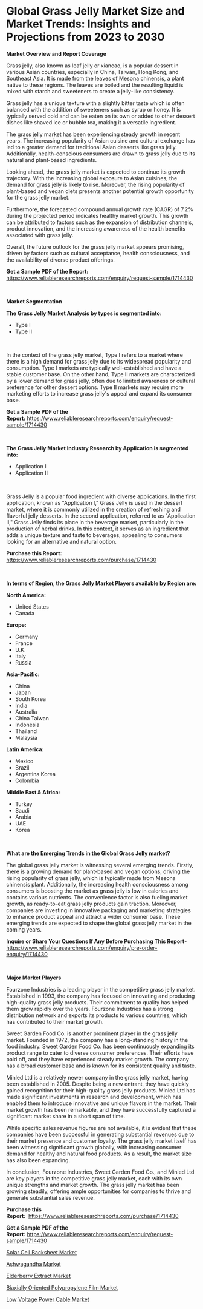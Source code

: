 <p><h1>Global Grass Jelly Market Size and Market Trends: Insights and Projections from 2023 to 2030</h1></p><p><strong>Market Overview and Report Coverage</strong></p>
<p><p>Grass jelly, also known as leaf jelly or xiancao, is a popular dessert in various Asian countries, especially in China, Taiwan, Hong Kong, and Southeast Asia. It is made from the leaves of Mesona chinensis, a plant native to these regions. The leaves are boiled and the resulting liquid is mixed with starch and sweeteners to create a jelly-like consistency.</p><p>Grass jelly has a unique texture with a slightly bitter taste which is often balanced with the addition of sweeteners such as syrup or honey. It is typically served cold and can be eaten on its own or added to other dessert dishes like shaved ice or bubble tea, making it a versatile ingredient.</p><p>The grass jelly market has been experiencing steady growth in recent years. The increasing popularity of Asian cuisine and cultural exchange has led to a greater demand for traditional Asian desserts like grass jelly. Additionally, health-conscious consumers are drawn to grass jelly due to its natural and plant-based ingredients.</p><p>Looking ahead, the grass jelly market is expected to continue its growth trajectory. With the increasing global exposure to Asian cuisines, the demand for grass jelly is likely to rise. Moreover, the rising popularity of plant-based and vegan diets presents another potential growth opportunity for the grass jelly market.</p><p>Furthermore, the forecasted compound annual growth rate (CAGR) of 7.2% during the projected period indicates healthy market growth. This growth can be attributed to factors such as the expansion of distribution channels, product innovation, and the increasing awareness of the health benefits associated with grass jelly.</p><p>Overall, the future outlook for the grass jelly market appears promising, driven by factors such as cultural acceptance, health consciousness, and the availability of diverse product offerings.</p></p>
<p><strong>Get a Sample PDF of the Report:</strong> <a href="https://www.reliableresearchreports.com/enquiry/request-sample/1714430">https://www.reliableresearchreports.com/enquiry/request-sample/1714430</a></p>
<p>&nbsp;</p>
<p><strong>Market Segmentation</strong></p>
<p><strong>The Grass Jelly Market Analysis by types is segmented into:</strong></p>
<p><ul><li>Type I</li><li>Type II</li></ul></p>
<p>&nbsp;</p>
<p><p>In the context of the grass jelly market, Type I refers to a market where there is a high demand for grass jelly due to its widespread popularity and consumption. Type I markets are typically well-established and have a stable customer base. On the other hand, Type II markets are characterized by a lower demand for grass jelly, often due to limited awareness or cultural preference for other dessert options. Type II markets may require more marketing efforts to increase grass jelly's appeal and expand its consumer base.</p></p>
<p><strong>Get a Sample PDF of the Report:</strong>&nbsp;<a href="https://www.reliableresearchreports.com/enquiry/request-sample/1714430">https://www.reliableresearchreports.com/enquiry/request-sample/1714430</a></p>
<p>&nbsp;</p>
<p><strong>The Grass Jelly Market Industry Research by Application is segmented into:</strong></p>
<p><ul><li>Application I</li><li>Application II</li></ul></p>
<p>&nbsp;</p>
<p><p>Grass Jelly is a popular food ingredient with diverse applications. In the first application, known as "Application I," Grass Jelly is used in the dessert market, where it is commonly utilized in the creation of refreshing and flavorful jelly desserts. In the second application, referred to as "Application II," Grass Jelly finds its place in the beverage market, particularly in the production of herbal drinks. In this context, it serves as an ingredient that adds a unique texture and taste to beverages, appealing to consumers looking for an alternative and natural option.</p></p>
<p><strong>Purchase this Report:</strong>&nbsp; <a href="https://www.reliableresearchreports.com/purchase/1714430">https://www.reliableresearchreports.com/purchase/1714430</a></p>
<p>&nbsp;</p>
<p><strong>In terms of Region, the Grass Jelly Market Players available by Region are:</strong></p>
<p>
    <p> <strong> North America: </strong>
        <ul>
            <li>United States</li>
            <li>Canada</li>
        </ul>
        </p> 
    <p> <strong> Europe: </strong>
        <ul>
            <li>Germany</li>
            <li>France</li>
            <li>U.K.</li>
            <li>Italy</li>
            <li>Russia</li>
        </ul>
        </p> 
    <p> <strong> Asia-Pacific: </strong>
        <ul>
            <li>China</li>
            <li>Japan</li>
            <li>South Korea</li>
            <li>India</li>
            <li>Australia</li>
            <li>China Taiwan</li>
            <li>Indonesia</li>
            <li>Thailand</li>
            <li>Malaysia</li>
        </ul>
        </p> 
    <p> <strong> Latin America: </strong>
        <ul>
            <li>Mexico</li>
            <li>Brazil</li>
            <li>Argentina Korea</li>
            <li>Colombia</li>
        </ul>
        </p> 
    <p> <strong> Middle East & Africa: </strong>
        <ul>
            <li>Turkey</li>
            <li>Saudi</li>
            <li>Arabia</li>
            <li>UAE</li>
            <li>Korea</li>
        </ul>
    </p>
    </p>
<p>&nbsp;</p>
<p><strong>What are the Emerging Trends in the Global Grass Jelly market?</strong></p>
<p><p>The global grass jelly market is witnessing several emerging trends. Firstly, there is a growing demand for plant-based and vegan options, driving the rising popularity of grass jelly, which is typically made from Mesona chinensis plant. Additionally, the increasing health consciousness among consumers is boosting the market as grass jelly is low in calories and contains various nutrients. The convenience factor is also fueling market growth, as ready-to-eat grass jelly products gain traction. Moreover, companies are investing in innovative packaging and marketing strategies to enhance product appeal and attract a wider consumer base. These emerging trends are expected to shape the global grass jelly market in the coming years.</p></p>
<p><strong>Inquire or Share Your Questions If Any Before Purchasing This Report</strong>- <a href="https://www.reliableresearchreports.com/enquiry/pre-order-enquiry/1714430">https://www.reliableresearchreports.com/enquiry/pre-order-enquiry/1714430</a></p>
<p>&nbsp;</p>
<p><strong>Major Market Players</strong></p>
<p><p>Fourzone Industries is a leading player in the competitive grass jelly market. Established in 1993, the company has focused on innovating and producing high-quality grass jelly products. Their commitment to quality has helped them grow rapidly over the years. Fourzone Industries has a strong distribution network and exports its products to various countries, which has contributed to their market growth.</p><p>Sweet Garden Food Co. is another prominent player in the grass jelly market. Founded in 1972, the company has a long-standing history in the food industry. Sweet Garden Food Co. has been continuously expanding its product range to cater to diverse consumer preferences. Their efforts have paid off, and they have experienced steady market growth. The company has a broad customer base and is known for its consistent quality and taste.</p><p>Minled Ltd is a relatively newer company in the grass jelly market, having been established in 2005. Despite being a new entrant, they have quickly gained recognition for their high-quality grass jelly products. Minled Ltd has made significant investments in research and development, which has enabled them to introduce innovative and unique flavors in the market. Their market growth has been remarkable, and they have successfully captured a significant market share in a short span of time.</p><p>While specific sales revenue figures are not available, it is evident that these companies have been successful in generating substantial revenues due to their market presence and customer loyalty. The grass jelly market itself has been witnessing significant growth globally, with increasing consumer demand for healthy and natural food products. As a result, the market size has also been expanding.</p><p>In conclusion, Fourzone Industries, Sweet Garden Food Co., and Minled Ltd are key players in the competitive grass jelly market, each with its own unique strengths and market growth. The grass jelly market has been growing steadily, offering ample opportunities for companies to thrive and generate substantial sales revenue.</p></p>
<p><strong>Purchase this Report:</strong>&nbsp;&nbsp;<a href="https://www.reliableresearchreports.com/purchase/1714430">https://www.reliableresearchreports.com/purchase/1714430</a></p>
<p></p>
<p><strong>Get a Sample PDF of the Report:</strong>&nbsp;<a href="https://www.reliableresearchreports.com/enquiry/request-sample/1714430">https://www.reliableresearchreports.com/enquiry/request-sample/1714430</a></p>
<p><p><a href="https://medium.com/@sachintenrp23/solar-cell-backsheet-market-size-and-market-trends-complete-industry-overview-2023-to-2030-259a2e6dfb7d">Solar Cell Backsheet Market</a></p><p><a href="https://www.linkedin.com/pulse/ashwagandha-market-size-2023-2030-global-industrial-analysis-kvkof/">Ashwagandha Market</a></p><p><a href="https://www.linkedin.com/pulse/elderberry-extract-market-challenges-opportunities-growth-lrknf/">Elderberry Extract Market</a></p><p><a href="https://github.com/GroverBarry/Market-Research-Report-List-2/blob/main/biaxially-oriented-polypropylene-film-market.md">Biaxially Oriented Polypropylene Film Market</a></p><p><a href="https://medium.com/@sureshrainarp23/low-voltage-power-cable-market-insights-into-market-cagr-market-trends-and-growth-strategies-67a0e760877f">Low Voltage Power Cable Market</a></p></p>